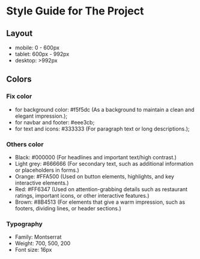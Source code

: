 # Style Guide for The Project

## Layout

- mobile: 0 - 600px
- tablet: 600px - 992px
- desktop: >992px

## Colors

### Fix color

- for background color: #f5f5dc (As a background to maintain a clean and elegant impression.);
- for navbar and footer: #eee3cb;
- for text and icons: #333333 (For paragraph text or long descriptions.);

### Others color

- Black: #000000 (For headlines and important text/high contrast.)
- Light grey: #666666 (For secondary text, such as additional information or placeholders in forms.)
- Orange: #FFA500 (Used on button elements, highlights, and key interactive elements.)
- Red: #FF6347 (Used on attention-grabbing details such as restaurant ratings, important icons, or other interactive features.)
- Brown: #8B4513 (For elements that give a warm impression, such as footers, dividing lines, or header sections.)

### Typography

- Family: Montserrat
- Weight: 700, 500, 200
- Font size: 16px
